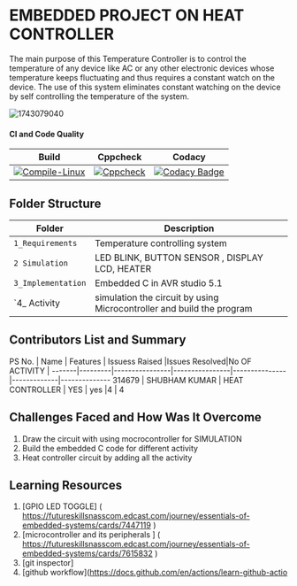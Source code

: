 # EMBEDDED PROJECT ON HEAT CONTROLLER 
The main purpose of this Temperature Controller is to control the temperature of any device like AC or any other electronic devices whose temperature keeps fluctuating and thus requires a constant watch on the device. The use of this system eliminates constant watching on the device by self controlling the temperature of the system.


![1743079040](https://user-images.githubusercontent.com/65505299/126377005-2bcdaa84-0446-40dc-899b-476b71fa8bd7.jpg)


#### CI and Code Quality

|Build|Cppcheck|Codacy|
|:--:|:--:|:--:|
|[![Compile-Linux](https://github.com/Bharathgopal/Emb-C/actions/workflows/Compile.yml/badge.svg)](https://github.com/Bharathgopal/Emb-C/actions/workflows/Compile.yml)|[![Cppcheck](https://github.com/Bharathgopal/Emb-C/actions/workflows/CodeQulaity.yml/badge.svg)](https://github.com/Bharathgopal/Emb-C/actions/workflows/CodeQulaity.yml)|[![Codacy Badge](https://app.codacy.com/project/badge/Grade/643b7ca2b2dc4daba1e700c216bb87d9)](https://www.codacy.com/gh/Bharathgopal/Emb-C/dashboard?utm_source=github.com&amp;utm_medium=referral&amp;utm_content=Bharathgopal/Emb-C&amp;utm_campaign=Badge_Grade)|

## Folder Structure
Folder             | Description
-------------------| -----------------------------------------
`1_Requirements`   | Temperature controlling system
`2 Simulation`         | LED BLINK, BUTTON SENSOR , DISPLAY LCD, HEATER
`3_Implementation` | Embedded C   in AVR studio 5.1 
`4_ Activity    | simulation the circuit by   using Microcontroller and build the program 

## Contributors List and Summary

PS No. |  Name   |    Features    | Issuess Raised |Issues Resolved|No OF ACTIVITY | 
-------|---------|----------------|----------------|---------------|-------------|--------------
314679 | SHUBHAM KUMAR  | HEAT CONTROLLER   |  YES    | yes     |4 | 4




## Challenges Faced and How Was It Overcome

1. Draw the  circuit with using mocrocontroller for SIMULATION 
2. Build the embedded C code for different activity 
3. Heat controller circuit by adding all the activity 


## Learning Resources
1. [GPIO LED TOGGLE] ( https://futureskillsnasscom.edcast.com/journey/essentials-of-embedded-systems/cards/7447119 )
2. [microcontroller and its peripherals ] ( https://futureskillsnasscom.edcast.com/journey/essentials-of-embedded-systems/cards/7615832 )
3. [git inspector] 
4. [github workflow](https://docs.github.com/en/actions/learn-github-actio



